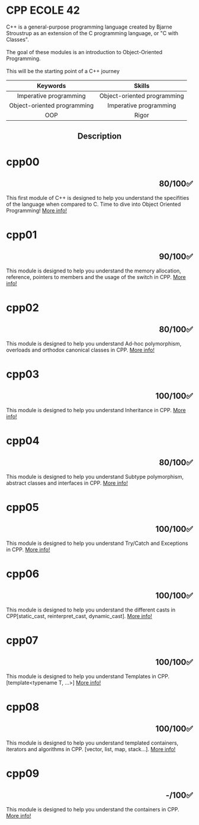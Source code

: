 # CPP ECOLE 42

C++ is a general-purpose programming language created by Bjarne Stroustrup as an extension of the C programming language, or "C with Classes".
<br>
<br>
The goal of these modules is an introduction to Object-Oriented Programming.
<br>
<br>
This will be the starting point of a C++ journey

|Keywords| Skills |
|:-----:|:-------:|
| Imperative programming | Object-oriented programming |
| Object-oriented programming | Imperative programming |
| OOP | Rigor |

<h2 align="center">Description</h2>

# cpp00 <h2 align="right">80/100✅</h2>

This first module of C++ is designed to help you understand the specifities of the language when compared to C. Time to dive into Object Oriented Programming! [More info!](https://github.com/OsemaFadhel/CPP42/tree/main/cpp00)

# cpp01 <h2 align="right">90/100✅</h2>

This module is designed to help you understand the memory allocation, reference, pointers to members and the usage of the switch in CPP.
[More info!](https://github.com/OsemaFadhel/CPP42/tree/main/cpp01)


# cpp02 <h2 align="right">80/100✅</h2>

This module is designed to help you understand Ad-hoc polymorphism, overloads and orthodox canonical classes in CPP.
[More info!](https://github.com/OsemaFadhel/CPP42/tree/main/cpp02)


# cpp03 <h2 align="right">100/100✅</h2>

This module is designed to help you understand Inheritance in CPP.
[More info!](https://github.com/OsemaFadhel/CPP42/tree/main/cpp03)


# cpp04 <h2 align="right">80/100✅</h2>

This module is designed to help you understand Subtype polymorphism, abstract classes and interfaces in CPP.
[More info!](https://github.com/OsemaFadhel/CPP42/tree/main/cpp04)


# cpp05 <h2 align="right">100/100✅</h2>

This module is designed to help you understand Try/Catch and Exceptions in CPP.
[More info!](https://github.com/OsemaFadhel/CPP42/tree/main/cpp05)


# cpp06 <h2 align="right">100/100✅</h2>

This module is designed to help you understand the different casts in CPP[static_cast, reinterpret_cast, dynamic_cast].
[More info!](https://github.com/OsemaFadhel/CPP42/tree/main/cpp06)


# cpp07 <h2 align="right">100/100✅</h2>

This module is designed to help you understand Templates in CPP. [template<typename T, ...>]
[More info!](https://github.com/OsemaFadhel/CPP42/tree/main/cpp07)

# cpp08 <h2 align="right">100/100✅</h2>

This module is designed to help you understand templated containers, iterators and algorithms in CPP. [vector, list, map, stack...].
[More info!](https://github.com/OsemaFadhel/CPP42/tree/main/cpp08)


# cpp09 <h2 align="right">-/100✅</h2>

This module is designed to help you understand the containers in CPP.
[More info!](https://github.com/OsemaFadhel/CPP42/tree/main/cpp09)
